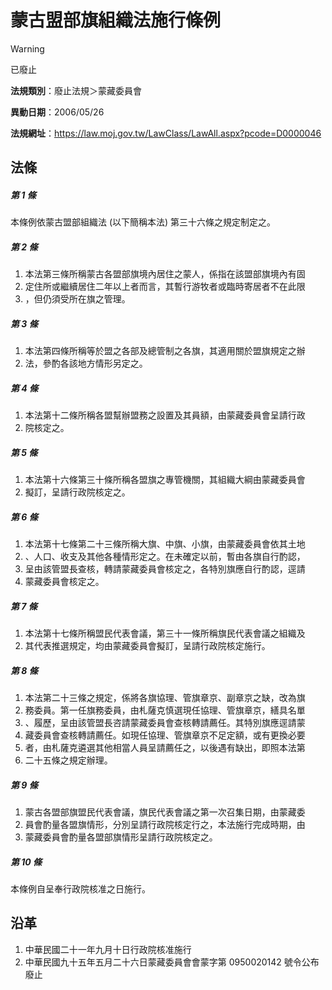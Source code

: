 # 蒙古盟部旗組織法施行條例


> [!WARNING]
> 已廢止


**法規類別**：廢止法規＞蒙藏委員會

**異動日期**：2006/05/26  

**法規網址**：https://law.moj.gov.tw/LawClass/LawAll.aspx?pcode=D0000046



## 法條
##### 第 1 條
本條例依蒙古盟部組織法 (以下簡稱本法) 第三十六條之規定制定之。

##### 第 2 條
1. 本法第三條所稱蒙古各盟部旗境內居住之蒙人，係指在該盟部旗境內有固
1. 定住所或繼續居住二年以上者而言，其暫行游牧者或臨時寄居者不在此限
1. ，但仍須受所在旗之管理。

##### 第 3 條
1. 本法第四條所稱等於盟之各部及總管制之各旗，其適用關於盟旗規定之辦
1. 法，參酌各該地方情形另定之。

##### 第 4 條
1. 本法第十二條所稱各盟幫辦盟務之設置及其員額，由蒙藏委員會呈請行政
1. 院核定之。

##### 第 5 條
1. 本法第十六條第三十條所稱各盟旗之專管機關，其組織大綱由蒙藏委員會
1. 擬訂，呈請行政院核定之。

##### 第 6 條
1. 本法第十七條第二十三條所稱大旗、中旗、小旗，由蒙藏委員會依其土地
1. 、人口、收支及其他各種情形定之。在未確定以前，暫由各旗自行酌認，
1. 呈由該管盟長查核，轉請蒙藏委員會核定之，各特別旗應自行酌認，逕請
1. 蒙藏委員會核定之。

##### 第 7 條
1. 本法第十七條所稱盟民代表會議，第三十一條所稱旗民代表會議之組織及
1. 其代表推選規定，均由蒙藏委員會擬訂，呈請行政院核定施行。

##### 第 8 條
1. 本法第二十三條之規定，係將各旗協理、管旗章京、副章京之缺，改為旗
1. 務委員。第一任旗務委員，由札薩克慎選現任協理、管旗章京，繕具名單
1. 、履歷，呈由該管盟長咨請蒙藏委員會查核轉請薦任。其特別旗應逕請蒙
1. 藏委員會查核轉請薦任。如現任協理、管旗章京不足定額，或有更換必要
1. 者，由札薩克遴選其他相當人員呈請薦任之，以後遇有缺出，即照本法第
1. 二十五條之規定辦理。

##### 第 9 條
1. 蒙古各盟部旗盟民代表會議，旗民代表會議之第一次召集日期，由蒙藏委
1. 員會酌量各盟旗情形，分別呈請行政院核定行之，本法施行完成時期，由
1. 蒙藏委員會酌量各盟部旗情形呈請行政院核定之。

##### 第 10 條
本條例自呈奉行政院核准之日施行。

## 沿革
1. 中華民國二十一年九月十日行政院核准施行
1. 中華民國九十五年五月二十六日蒙藏委員會會蒙字第 0950020142 號令公布廢止
